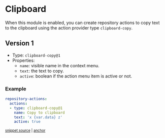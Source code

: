 # Clipboard

When this module is enabled, you can create repository actions to copy text to the clipboard using the action provider type `clipboard-copy`.

## Version 1

- Type: `clipboard-copy@1`
- Properties:
  - `name`: visible name in the context menu.
  - `text`: the text to copy.
  - `active`: boolean if the action menu item is active or not.

### Example

<!-- snippet: ClipboardYaml -->
<a id='snippet-clipboardyaml'></a>
```yaml
repository-actions:
  actions:
  - type: clipboard-copy@1
    name: Copy to clipboard
    text: 'x {var.data} z'
    active: true
```
<sup><a href='/tests/RepoM.Plugin.Clipboard.Tests/ActionProvider/TestFiles/ActionClipboardCopyV1DeserializerTest.Deserialize.testfile.yaml#L1-L8' title='Snippet source file'>snippet source</a> | <a href='#snippet-clipboardyaml' title='Start of snippet'>anchor</a></sup>
<!-- endSnippet -->
